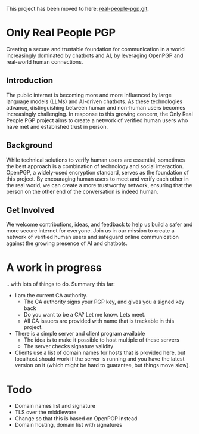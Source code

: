 This project has been moved to here: <a href="https://github.com/real-people-pgp/real-people-pgp.git">real-people-pgp.git</a>.


# Only Real People PGP

Creating a secure and trustable foundation for communication in a world increasingly dominated by chatbots and AI, by leveraging OpenPGP and real-world human connections.

## Introduction

The public internet is becoming more and more influenced by large language models (LLMs) and AI-driven chatbots. As these technologies advance, distinguishing between human and non-human users becomes increasingly challenging. In response to this growing concern, the Only Real People PGP project aims to create a network of verified human users who have met and established trust in person.

## Background

While technical solutions to verify human users are essential, sometimes the best approach is a combination of technology and social interaction. OpenPGP, a widely-used encryption standard, serves as the foundation of this project. By encouraging human users to meet and verify each other in the real world, we can create a more trustworthy network, ensuring that the person on the other end of the conversation is indeed human.

## Get Involved

We welcome contributions, ideas, and feedback to help us build a safer and more secure internet for everyone. Join us in our mission to create a network of verified human users and safeguard online communication against the growing presence of AI and chatbots.

# A work in progress

.. with lots of things to do.
Summary this far:

* I am the current CA authority.
  * The CA authority signs your PGP key, and gives you a signed key back
  * Do you want to be a CA? Let me know. Lets meet.
  * All CA issuers are provided with name that is trackable in this project.
* There is a simple server and client program available
  * The idea is to make it possible to host multiple of these servers
  * The server checks signature validity
* Clients use a list of domain names for hosts that is provided here, but localhost should work if the server is running and you have the latest version on it (which might be hard to guarantee, but things move slow).

# Todo

* Domain names list and signature
* TLS over the middleware
* Change so that this is based on OpenPGP instead
* Domain hosting, domain list with signatures


